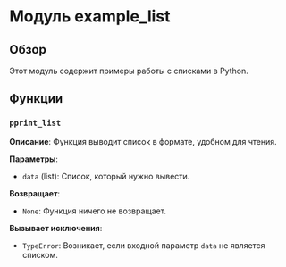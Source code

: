 # Модуль example_list

## Обзор

Этот модуль содержит примеры работы с списками в Python.

## Функции

### `pprint_list`

**Описание**: Функция выводит список в формате, удобном для чтения.

**Параметры**:

- `data` (list): Список, который нужно вывести.


**Возвращает**:

- `None`: Функция ничего не возвращает.


**Вызывает исключения**:

-  `TypeError`: Возникает, если входной параметр `data` не является списком.


```